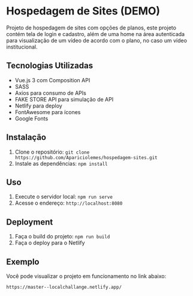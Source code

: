 # Hospedagem de Sites (DEMO)

Projeto de hospedagem de sites com opções de planos, este projeto contém tela de login e cadastro, além de uma home na área autenticada para visualização de um vídeo de acordo com o plano, no caso um vídeo institucional.

## Tecnologias Utilizadas

- Vue.js 3 com Composition API
- SASS
- Axios para consumo de APIs
- FAKE STORE API para simulação de API
- Netlify para deploy
- FontAwesome para ícones
- Google Fonts

## Instalação

1. Clone o repositório: `git clone https://github.com/Apariciolemes/hospedagem-sites.git`
2. Instale as dependências: `npm install`

## Uso

1. Execute o servidor local: `npm run serve`
2. Acesse o endereço: `http://localhost:8080`

## Deployment

1. Faça o build do projeto: `npm run build`
2. Faça o deploy para o Netlify

## Exemplo

Você pode visualizar o projeto em funcionamento no link abaixo:

`https://master--localchallange.netlify.app/`


